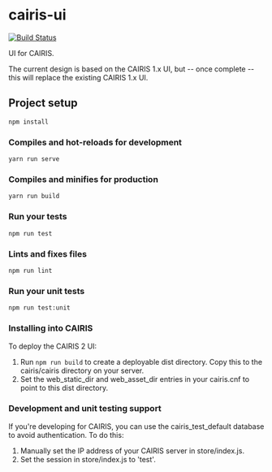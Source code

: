 # cairis-ui

[![Build Status](https://secure.travis-ci.org/failys/cairis-ui.png?branch=master)](http://travis-ci.org/failys/cairis-ui)

UI for CAIRIS.  

The current design is based on the CAIRIS 1.x UI, but -- once complete -- this will replace the existing CAIRIS 1.x UI.  

## Project setup
```
npm install
```

### Compiles and hot-reloads for development
```
yarn run serve
```

### Compiles and minifies for production
```
yarn run build
```

### Run your tests
```
npm run test
```

### Lints and fixes files
```
npm run lint
```

### Run your unit tests
```
npm run test:unit
```

### Installing into CAIRIS

To deploy the CAIRIS 2 UI:

1.  Run ```npm run build``` to create a deployable dist directory.  Copy this to the cairis/cairis directory on your server.
2.  Set the web_static_dir and web_asset_dir entries in your cairis.cnf to point to this dist directory.

### Development and unit testing support

If you're developing for CAIRIS, you can use the cairis_test_default database to avoid authentication.  To do this:

1.  Manually set the IP address of your CAIRIS server in store/index.js.
2.  Set the session in store/index.js to 'test'.
